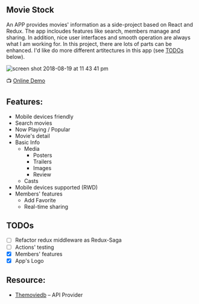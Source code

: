 ## Movie Stock

An APP provides movies' information as a side-project based on React and Redux. The app incloudes features like search, members manage and sharing. In addition, nice user interfaces and smooth operation are always what I am working for. In this project, there are lots of parts can be enhanced. I'd like do more different artitectures in this app (see [TODOs](#todos) below).

![screen shot 2018-08-19 at 11 43 41 pm](https://user-images.githubusercontent.com/1507950/44319450-e2b56600-a409-11e8-96b5-281d870c5a6e.png)

📺 [Online Demo](https://movie.allenkou.info/)

## Features:

- Mobile devices friendly
- Search movies
- Now Playing / Popular
- Movie's detail
- Basic Info
  - Media
    - Posters
    - Trailers
    - Images
    - Review
  - Casts
- Mobile devices supported (RWD)
- Members' features
  - Add Favorite
  - Real-time sharing

## TODOs

- [ ] Refactor redux middleware as Redux-Saga
- [ ] Actions' testing
- [x] Members' features
- [x] App's Logo

## Resource:

- [Themoviedb](https://www.themoviedb.org/) – API Provider
